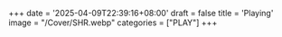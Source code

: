 +++
date = '2025-04-09T22:39:16+08:00'
draft = false
title = 'Playing'
image = "/Cover/SHR.webp"
categories = ["PLAY"]
+++
